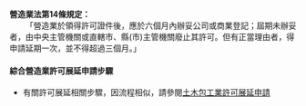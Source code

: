   <meta name="robots" content="noindex" />  

<span style="font-weight:bold;">營造業法第14條規定：</span><br>
&emsp;&emsp;「營造業於領得許可證件後，應於六個月內辦妥公司或商業登記；屆期未辦妥者，由中央主管機關或直轄市、縣(市)主管機關廢止其許可。但有正當理由者，得申請延期一次，並不得超過三個月。」

#### 綜合營造業許可展延申請步驟

- 有關許可展延相關步驟，因流程相似，請參閱[土木包工業許可展延申請](../Civil_Contracting_Industry/Contractors_Registration_2.md)